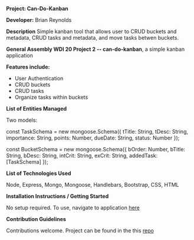 **Project: Can-Do-Kanban**

**Developer:** Brian Reynolds

**Description** Simple kanban tool that allows user to CRUD buckets and metadata, CRUD tasks and metadata, and move tasks betwen buckets.

**General Assembly WDI 20 Project 2 -- can-do-kanban**, a simple kanban application

**Features include:**

* User Authentication
* CRUD buckets
* CRUD tasks
* Organize tasks within buckets

**List of Entities Managed**

Two models:

const TaskSchema = new mongoose.Schema({
tTitle: String,
tDesc: String,
importance: String,
points: Number,
dueDate: String,
status: Number
});

const BucketSchema = new mongoose.Schema({
bOrder: Number,
bTitle: String,
bDesc: String,
intCrit: String,
exCrit: String,
addedTask: [TaskSchema]
});

**List of Technologies Used**

Node, Express, Mongo, Mongoose, Handlebars, Bootstrap, CSS, HTML

**Installation Instructions / Getting Started**

No setup required. To use, navigate to application [here](https://can-do-kanban.herokuapp.com/)

**Contribution Guidelines**

Contributions welcome. Project can be found in the this [repo](https://github.com/brikrey67/can-do-kanban)

